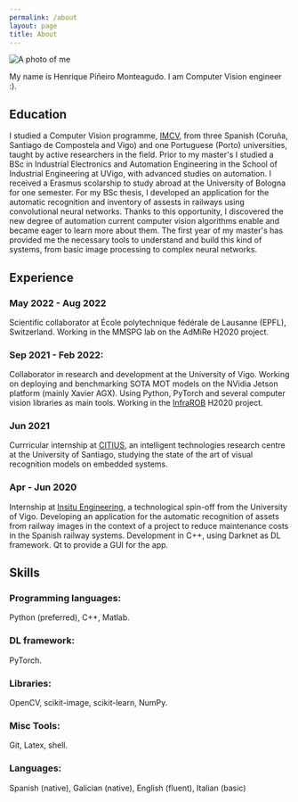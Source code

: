 ```yaml
---
permalink: /about
layout: page
title: About
---
```

![A photo of me](/_assets/foto_me.jpg)

My name is Henrique Piñeiro Monteagudo. I am Computer Vision engineer :).

## Education
I studied a Computer Vision programme, [IMCV](https://www.imcv.eu/), from three Spanish (Coruña, Santiago de Compostela and Vigo) and one Portuguese (Porto) universities, taught by active researchers in the field. Prior to my master's I studied a BSc in Industrial Electronics and Automation Engineering in the School of Industrial Engineering at UVigo, with advanced studies on automation. I received a Erasmus scolarship to study abroad at the University of Bologna for one semester. For my BSc thesis, I developed an application for the automatic recognition and inventory of assests in railways using convolutional neural networks. Thanks to this opportunity, I discovered the new degree of automation current computer vision algorithms enable and became eager to learn more about them. The first year of my master's has provided me the necessary tools to understand and build this kind of systems, from basic image processing to complex neural networks.

## Experience
### May 2022 - Aug 2022
Scientific collaborator at École polytechnique fédérale de Lausanne (EPFL), Switzerland. Working in the MMSPG lab on the AdMiRe H2020 project.
### Sep 2021 - Feb 2022: 
Collaborator in research and development at the University of Vigo. Working on deploying and benchmarking SOTA MOT models on the NVidia Jetson platform (mainly Xavier AGX). Using Python, PyTorch and several computer vision libraries as main tools. Working in the [InfraROB](https://cordis.europa.eu/project/id/955337) H2020 project.
### Jun 2021
Currricular internship at [CITIUS](https://citius.usc.es/), an intelligent technologies research centre at the University of Santiago, studying the state of the art of visual recognition models on embedded systems.
### Apr - Jun 2020
Internship at [Insitu Engineering](https://ingenieriainsitu.com/), a technological spin-off from the University of Vigo. Developing an application for the automatic recognition of assets from railway images in the context of a project to reduce maintenance costs in the Spanish railway systems. Development in C++, using Darknet as DL framework. Qt to provide a GUI for the app.

## Skills
### Programming languages: 
Python (preferred), C++, Matlab.
### DL framework:
PyTorch.
### Libraries:
OpenCV, scikit-image, scikit-learn, NumPy.
### Misc Tools:
Git, Latex, shell.
### Languages:
Spanish (native), Galician (native), English (fluent), Italian (basic)
